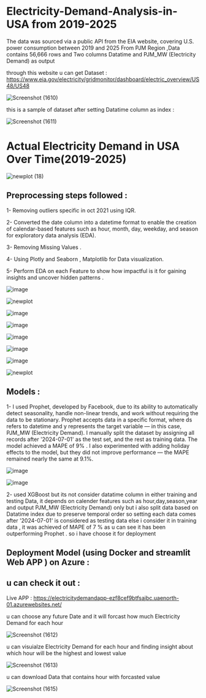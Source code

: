 # Electricity-Demand-Analysis-in-USA from 2019-2025

The data was sourced via a public API from the EIA website, covering U.S. power consumption between 2019 and 2025 From PJM Region ,Data contains 56,666 rows and Two columns Datatime and PJM_MW (Electricity Demand) as output 

through this website u can get Dataset : https://www.eia.gov/electricity/gridmonitor/dashboard/electric_overview/US48/US48

![Screenshot (1610)](https://github.com/user-attachments/assets/e4a9ca26-df1c-4ac3-94ad-56fe465e28cf)

this is a sample of dataset after setting Datatime column as index :

![Screenshot (1611)](https://github.com/user-attachments/assets/da487bda-8c24-4f6e-b021-fc019d5cecba)


# Actual Electricity Demand in USA Over Time(2019-2025)

![newplot (18)](https://github.com/user-attachments/assets/bb45d065-a39c-4ea9-893e-54391fd3e705) 


## Preprocessing steps followed :

1- Removing outliers specific in oct 2021 using IQR.

2- Converted the date column into a datetime format to enable the creation of calendar-based features such as hour, month, day, weekday, and season for exploratory data analysis (EDA).

3- Removing  Missing Values .

4- Using Plotly and Seaborn , Matplotlib for Data visualization. 

5- Perform EDA on each Feature to show how impactful is it for gaining insights and uncover hidden patterns .


![image](https://github.com/user-attachments/assets/df54ed1e-3375-4454-b639-493da1700cfa)


![newplot](https://github.com/user-attachments/assets/093afe0f-002b-43c2-8db5-209b936967b1)


![image](https://github.com/user-attachments/assets/9e36c09d-ee3a-40af-96e6-2a85b9778bb8)


![image](https://github.com/user-attachments/assets/6f66f9c7-9cfd-4ed2-acf3-464b54bfe0b5)


![image](https://github.com/user-attachments/assets/4d333cb7-580b-4952-a1b7-da37796d1dc8)


![image](https://github.com/user-attachments/assets/aa61a8a3-e14e-4fd3-b70c-a379db9b1d30)


![image](https://github.com/user-attachments/assets/bf97d59a-4efe-4131-b36b-f75ab08f8b5c)


![newplot](https://github.com/user-attachments/assets/093afe0f-002b-43c2-8db5-209b936967b1)


## Models :

1- I used Prophet, developed by Facebook, due to its ability to automatically detect seasonality, handle non-linear trends, and work without requiring the data to be stationary. Prophet accepts data in a specific format, where ds refers to datetime and y represents the target variable — in this case, PJM_MW (Electricity Demand). I manually split the dataset by assigning all records after '2024-07-01' as the test set, and the rest as training data. The model achieved a MAPE of 9% . I also experimented with adding holiday effects to the model, but they did not improve performance — the MAPE remained nearly the same at 9.1%.

![image](https://github.com/user-attachments/assets/13ee44ce-0275-4ecd-8602-a016d9ecf259)

![image](https://github.com/user-attachments/assets/86388242-49e0-414d-b560-bc7d513ae0c0)

2- used XGBoost but its not consider datatime column in either training and testing Data, it depends on calender features such as hour,day,season,year and output PJM_MW (Electricity Demand) only but i also split data based on Datatime index due to preserve temporal order so setting each data comes after '2024-07-01' is considered as testing data else i consider it in training data , it was achieved of MAPE of 7 % as u can see it has been outperforming Prophet . so i have choose it for deployment 


## Deployment Model (using Docker and streamlit Web APP ) on Azure :

## u can check it out :

Live APP : https://electricitydemandapp-ezf8cef9btfsajbc.uaenorth-01.azurewebsites.net/

u can choose any future Date and it will forcast how much Electricity Demand for each hour 

![Screenshot (1612)](https://github.com/user-attachments/assets/16abd2bd-1684-4de2-ab65-f56ff197bf9a) 

u can visuialze Electricity Demand for each hour and finding insight about which hour will be the highest and lowest value 

![Screenshot (1613)](https://github.com/user-attachments/assets/8ac0b7c2-1dd9-4c50-b66e-f86c99db5876)


u can download Data that contains hour with forcasted value 

![Screenshot (1615)](https://github.com/user-attachments/assets/70bd672e-49c5-426b-9478-1ca9053fc25e)



